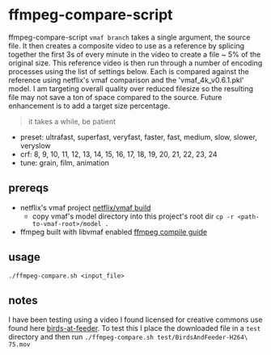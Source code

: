 # ffmpeg-compare-script

ffmpeg-compare-script `vmaf branch` takes a single argument, the source file.  It then creates a composite video to use as a reference by splicing together the first 3s of every minute in the video to create a file ~ 5% of the original size.  This reference video is then run through a number of encoding processes using the list of settings below.  Each is compared against the reference using netflix's vmaf comparison and the 'vmaf_4k_v0.6.1.pkl' model.  I am targeting overall quality over reduced filesize so the resulting file may not save a ton of space compared to the source.  Future enhancement is to add a target size percentage.
> it takes a while, be patient

- preset: ultrafast, superfast, veryfast, faster, fast, medium, slow, slower, veryslow
- crf: 8, 9, 10, 11, 12, 13, 14, 15, 16, 17, 18, 19, 20, 21, 22, 23, 24
- tune: grain, film, animation

## prereqs

- netflix's vmaf project [netflix/vmaf build](https://github.com/Netflix/vmaf/blob/master/resource/doc/libvmaf.md#use-libvmaf-with-ffmpeg)
  - copy vmaf's model directory into this project's root dir `cp -r <path-to-vmaf-root>/model .`
- ffmpeg built with libvmaf enabled [ffmpeg compile guide](https://trac.ffmpeg.org/wiki/CompilationGuide)

## usage

`./ffmpeg-compare.sh <input_file>`

## notes

I have been testing using a video I found licensed for creative commons use found here [birds-at-feeder](https://www.videvo.net/video/birds-at-feeder/380/).  To test this I place the downloaded file in a `test` directory and then run `./ffmpeg-compare.sh test/BirdsAndFeeder-H264\ 75.mov`